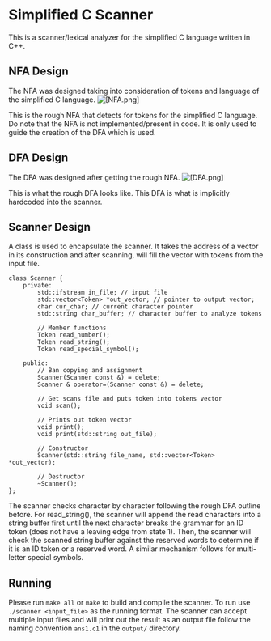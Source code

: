 # Simplified C Scanner

This is a scanner/lexical analyzer for the simplified C language written in
C++.

## NFA Design

The NFA was designed taking into consideration of tokens and language of the simplified C language.
![[NFA.png]](https://imgur.com/o9fpEcG.png)

This is the rough NFA that detects for tokens for the simplified C language. Do note that the NFA is not implemented/present in code. It is only used to guide the creation of the DFA which is used.

## DFA Design

The DFA was designed after getting the rough NFA.
![[DFA.png]](https://imgur.com/dUNt9E2.png)

This is what the rough DFA looks like. This DFA is what is implicitly hardcoded into the scanner.

## Scanner Design

A class is used to encapsulate the scanner. It takes the address of a vector in its construction and after scanning, will fill the vector with tokens from the input file.

```Scanner
class Scanner {
    private:
        std::ifstream in_file; // input file
        std::vector<Token> *out_vector; // pointer to output vector;
        char cur_char; // current character pointer
        std::string char_buffer; // character buffer to analyze tokens

        // Member functions
        Token read_number();
        Token read_string();
        Token read_special_symbol();

    public:
        // Ban copying and assignment
        Scanner(Scanner const &) = delete;
        Scanner & operator=(Scanner const &) = delete;

        // Get scans file and puts token into tokens vector
        void scan();

        // Prints out token vector
        void print();
        void print(std::string out_file);

        // Constructor
        Scanner(std::string file_name, std::vector<Token> *out_vector);

        // Destructor
        ~Scanner();
};
```

The scanner checks character by character following the rough DFA outline before. For read_string(), the scanner will append the read characters into a string buffer first until the next character breaks the grammar for an ID token (does not have a leaving edge from state 1). Then, the scanner will check the scanned string buffer against the reserved words to determine if it is an ID token or a reserved word. A similar mechanism follows for multi-letter special symbols.

## Running

Please run `make all` or `make` to build and compile the scanner.
To run use `./scanner <input_file>` as the running format.
The scanner can accept multiple input files and will print out the result as an output file follow the naming convention `ans1.c1` in the `output/` directory.
